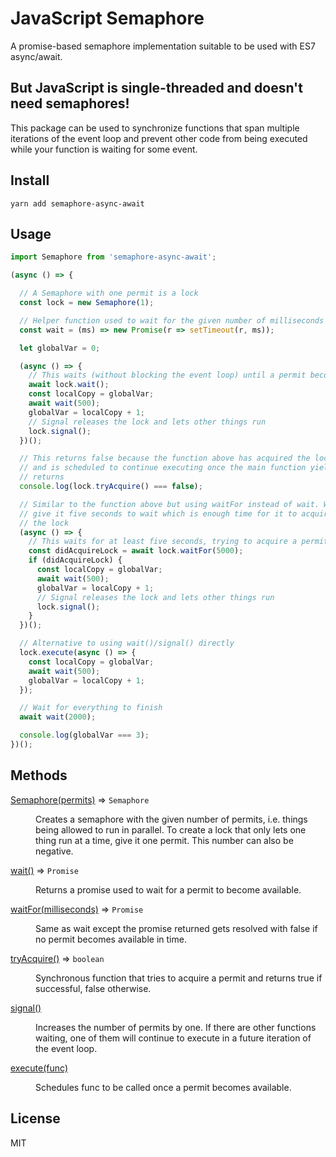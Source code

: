 # JavaScript Semaphore

A promise-based semaphore implementation suitable to be used with ES7 async/await.

## But JavaScript is single-threaded and doesn't need semaphores!
This package can be used to synchronize functions that span multiple iterations of the event loop and prevent other code from being executed while your function is waiting for some event.

## Install
```yarn add semaphore-async-await```

## Usage
```javascript
import Semaphore from 'semaphore-async-await';

(async () => {

  // A Semaphore with one permit is a lock
  const lock = new Semaphore(1);

  // Helper function used to wait for the given number of milliseconds
  const wait = (ms) => new Promise(r => setTimeout(r, ms));

  let globalVar = 0;

  (async () => {
    // This waits (without blocking the event loop) until a permit becomes available
    await lock.wait();
    const localCopy = globalVar;
    await wait(500);
    globalVar = localCopy + 1;
    // Signal releases the lock and lets other things run
    lock.signal();
  })();

  // This returns false because the function above has acquired the lock
  // and is scheduled to continue executing once the main function yields or
  // returns
  console.log(lock.tryAcquire() === false);

  // Similar to the function above but using waitFor instead of wait. We
  // give it five seconds to wait which is enough time for it to acquire
  // the lock
  (async () => {
    // This waits for at least five seconds, trying to acquire a permit.
    const didAcquireLock = await lock.waitFor(5000);
    if (didAcquireLock) {
      const localCopy = globalVar;
      await wait(500);
      globalVar = localCopy + 1;
      // Signal releases the lock and lets other things run
      lock.signal();
    }
  })();

  // Alternative to using wait()/signal() directly
  lock.execute(async () => {
    const localCopy = globalVar;
    await wait(500);
    globalVar = localCopy + 1;
  });

  // Wait for everything to finish
  await wait(2000);

  console.log(globalVar === 3);
})();
```

## Methods

<dl>
<dt><a href="#wait">Semaphore(permits)</a> ⇒ <code>Semaphore</code></dt>
<dd><p>Creates a semaphore with the given number of permits, i.e. things being allowed to run in parallel. To create a lock that only lets one thing run at a time, give it one permit. This number can also be negative.</p>
</dd>
<dt><a href="#wait">wait()</a> ⇒ <code>Promise</code></dt>
<dd><p>Returns a promise used to wait for a permit to become available.</p>
</dd>
<dt><a href="#waitFor">waitFor(milliseconds)</a> ⇒ <code>Promise</code></dt>
<dd><p>Same as wait except the promise returned gets resolved with false if no permit becomes available in time.</p>
</dd>
<dt><a href="#tryAcquire">tryAcquire()</a> ⇒ <code>boolean</code></dt>
<dd><p>Synchronous function that tries to acquire a permit and returns true if successful, false otherwise.</p>
</dd>
<dt><a href="#signal">signal()</a></dt>
<dd><p>Increases the number of permits by one. If there are other functions waiting, one of them will
continue to execute in a future iteration of the event loop.</p>
</dd>
<dt><a href="#execute">execute(func)</a></dt>
<dd><p>Schedules func to be called once a permit becomes available.</p>
</dd>
</dl>



## License
MIT